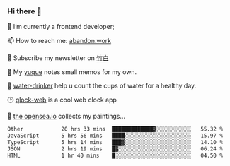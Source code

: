 ### Hi there 👋

<!--
**Alfxjx/Alfxjx** is a ✨ _special_ ✨ repository because its `README.md` (this file) appears on your GitHub profile.

Here are some ideas to get you started:

- 🔭 I’m currently working on ...
- 🌱 I’m currently learning ...
- 👯 I’m looking to collaborate on ...
- 🤔 I’m looking for help with ...
- 💬 Ask me about ...
- 📫 How to reach me: ...
- 😄 Pronouns: ...
- ⚡ Fun fact: ...
-->
🔭  I’m currently a frontend developer;

📫  How to reach me: [abandon.work](https://www.abandon.work/)

🎉  Subscribe my newsletter on [竹白](https://alfxjx.zhubai.love/)

🌱  My [yuque](https://www.yuque.com/alfxjx) notes small memos for my own.

🥤  [water-drinker](https://weldingboys.vercel.app/water) help u count the cups of water for a healthy day.

🕑  [qlock-web](https://qlock-web.vercel.app) is a cool web clock app

🌊  [the opensea.io](https://opensea.io/assets/0x495f947276749ce646f68ac8c248420045cb7b5e/29433830147332339639115006737701029562687338063458078299874716625823015632897) collects my paintings...

<!--START_SECTION:waka-->

```txt
Other            20 hrs 33 mins  █████████████▓░░░░░░░░░░░   55.32 %
JavaScript       5 hrs 56 mins   ████░░░░░░░░░░░░░░░░░░░░░   15.97 %
TypeScript       5 hrs 14 mins   ███▓░░░░░░░░░░░░░░░░░░░░░   14.10 %
JSON             2 hrs 19 mins   █▓░░░░░░░░░░░░░░░░░░░░░░░   06.24 %
HTML             1 hr 40 mins    █░░░░░░░░░░░░░░░░░░░░░░░░   04.50 %
```

<!--END_SECTION:waka-->

